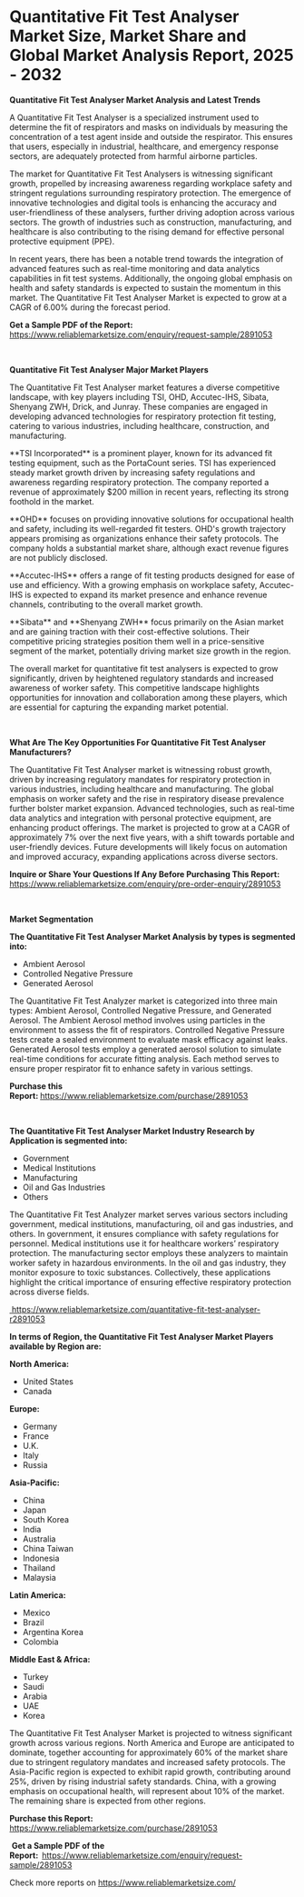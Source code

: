 <p><h1>Quantitative Fit Test Analyser Market Size, Market Share and Global Market Analysis Report, 2025 - 2032</h1></p><p><strong>Quantitative Fit Test Analyser Market Analysis and Latest Trends</strong></p>
<p><p>A Quantitative Fit Test Analyser is a specialized instrument used to determine the fit of respirators and masks on individuals by measuring the concentration of a test agent inside and outside the respirator. This ensures that users, especially in industrial, healthcare, and emergency response sectors, are adequately protected from harmful airborne particles.</p><p>The market for Quantitative Fit Test Analysers is witnessing significant growth, propelled by increasing awareness regarding workplace safety and stringent regulations surrounding respiratory protection. The emergence of innovative technologies and digital tools is enhancing the accuracy and user-friendliness of these analysers, further driving adoption across various sectors. The growth of industries such as construction, manufacturing, and healthcare is also contributing to the rising demand for effective personal protective equipment (PPE).</p><p>In recent years, there has been a notable trend towards the integration of advanced features such as real-time monitoring and data analytics capabilities in fit test systems. Additionally, the ongoing global emphasis on health and safety standards is expected to sustain the momentum in this market. The Quantitative Fit Test Analyser Market is expected to grow at a CAGR of 6.00% during the forecast period.</p></p>
<p><strong>Get a Sample PDF of the Report:&nbsp;</strong> <a href="https://www.reliablemarketsize.com/enquiry/request-sample/2891053?utm_campaign=2634&utm_medium=2&utm_source=Github&utm_content=ia&utm_term=14032025&utm_id=quantitative-fit-test-analyser">https://www.reliablemarketsize.com/enquiry/request-sample/2891053</a></p>
<p>&nbsp;</p>
<p><strong>Quantitative Fit Test Analyser Major Market Players</strong></p>
<p><p>The Quantitative Fit Test Analyser market features a diverse competitive landscape, with key players including TSI, OHD, Accutec-IHS, Sibata, Shenyang ZWH, Drick, and Junray. These companies are engaged in developing advanced technologies for respiratory protection fit testing, catering to various industries, including healthcare, construction, and manufacturing.</p><p>**TSI Incorporated** is a prominent player, known for its advanced fit testing equipment, such as the PortaCount series. TSI has experienced steady market growth driven by increasing safety regulations and awareness regarding respiratory protection. The company reported a revenue of approximately $200 million in recent years, reflecting its strong foothold in the market.</p><p>**OHD** focuses on providing innovative solutions for occupational health and safety, including its well-regarded fit testers. OHD's growth trajectory appears promising as organizations enhance their safety protocols. The company holds a substantial market share, although exact revenue figures are not publicly disclosed.</p><p>**Accutec-IHS** offers a range of fit testing products designed for ease of use and efficiency. With a growing emphasis on workplace safety, Accutec-IHS is expected to expand its market presence and enhance revenue channels, contributing to the overall market growth.</p><p>**Sibata** and **Shenyang ZWH** focus primarily on the Asian market and are gaining traction with their cost-effective solutions. Their competitive pricing strategies position them well in a price-sensitive segment of the market, potentially driving market size growth in the region.</p><p>The overall market for quantitative fit test analysers is expected to grow significantly, driven by heightened regulatory standards and increased awareness of worker safety. This competitive landscape highlights opportunities for innovation and collaboration among these players, which are essential for capturing the expanding market potential.</p></p>
<p>&nbsp;</p>
<p><strong>What Are The Key Opportunities For Quantitative Fit Test Analyser Manufacturers?</strong></p>
<p><p>The Quantitative Fit Test Analyser market is witnessing robust growth, driven by increasing regulatory mandates for respiratory protection in various industries, including healthcare and manufacturing. The global emphasis on worker safety and the rise in respiratory disease prevalence further bolster market expansion. Advanced technologies, such as real-time data analytics and integration with personal protective equipment, are enhancing product offerings. The market is projected to grow at a CAGR of approximately 7% over the next five years, with a shift towards portable and user-friendly devices. Future developments will likely focus on automation and improved accuracy, expanding applications across diverse sectors.</p></p>
<p><strong>Inquire or Share Your Questions If Any Before Purchasing This Report:</strong> <a href="https://www.reliablemarketsize.com/enquiry/pre-order-enquiry/2891053?utm_campaign=2634&utm_medium=2&utm_source=Github&utm_content=ia&utm_term=14032025&utm_id=quantitative-fit-test-analyser">https://www.reliablemarketsize.com/enquiry/pre-order-enquiry/2891053</a></p>
<p>&nbsp;</p>
<p><strong>Market Segmentation</strong></p>
<p><strong>The Quantitative Fit Test Analyser Market Analysis by types is segmented into:</strong></p>
<p><ul><li>Ambient Aerosol</li><li>Controlled Negative Pressure</li><li>Generated Aerosol</li></ul></p>
<p><p>The Quantitative Fit Test Analyzer market is categorized into three main types: Ambient Aerosol, Controlled Negative Pressure, and Generated Aerosol. The Ambient Aerosol method involves using particles in the environment to assess the fit of respirators. Controlled Negative Pressure tests create a sealed environment to evaluate mask efficacy against leaks. Generated Aerosol tests employ a generated aerosol solution to simulate real-time conditions for accurate fitting analysis. Each method serves to ensure proper respirator fit to enhance safety in various settings.</p></p>
<p><strong>Purchase this Report:&nbsp;</strong><a href="https://www.reliablemarketsize.com/purchase/2891053?utm_campaign=2634&utm_medium=2&utm_source=Github&utm_content=ia&utm_term=14032025&utm_id=quantitative-fit-test-analyser">https://www.reliablemarketsize.com/purchase/2891053</a></p>
<p>&nbsp;</p>
<p><strong>The Quantitative Fit Test Analyser Market Industry Research by Application is segmented into:</strong></p>
<p><ul><li>Government</li><li>Medical Institutions</li><li>Manufacturing</li><li>Oil and Gas Industries</li><li>Others</li></ul></p>
<p><p>The Quantitative Fit Test Analyzer market serves various sectors including government, medical institutions, manufacturing, oil and gas industries, and others. In government, it ensures compliance with safety regulations for personnel. Medical institutions use it for healthcare workers’ respiratory protection. The manufacturing sector employs these analyzers to maintain worker safety in hazardous environments. In the oil and gas industry, they monitor exposure to toxic substances. Collectively, these applications highlight the critical importance of ensuring effective respiratory protection across diverse fields.</p></p>
<p><a href="https://www.reliablemarketsize.com/quantitative-fit-test-analyser-r2891053?utm_campaign=2634&utm_medium=2&utm_source=Github&utm_content=ia&utm_term=14032025&utm_id=quantitative-fit-test-analyser">&nbsp;https://www.reliablemarketsize.com/quantitative-fit-test-analyser-r2891053</a></p>
<p><strong>In terms of Region, the Quantitative Fit Test Analyser Market Players available by Region are:</strong></p>
<p>
    <p> <strong> North America: </strong>
        <ul>
            <li>United States</li>
            <li>Canada</li>
        </ul>
        </p> 
    <p> <strong> Europe: </strong>
        <ul>
            <li>Germany</li>
            <li>France</li>
            <li>U.K.</li>
            <li>Italy</li>
            <li>Russia</li>
        </ul>
        </p> 
    <p> <strong> Asia-Pacific: </strong>
        <ul>
            <li>China</li>
            <li>Japan</li>
            <li>South Korea</li>
            <li>India</li>
            <li>Australia</li>
            <li>China Taiwan</li>
            <li>Indonesia</li>
            <li>Thailand</li>
            <li>Malaysia</li>
        </ul>
        </p> 
    <p> <strong> Latin America: </strong>
        <ul>
            <li>Mexico</li>
            <li>Brazil</li>
            <li>Argentina Korea</li>
            <li>Colombia</li>
        </ul>
        </p> 
    <p> <strong> Middle East & Africa: </strong>
        <ul>
            <li>Turkey</li>
            <li>Saudi</li>
            <li>Arabia</li>
            <li>UAE</li>
            <li>Korea</li>
        </ul>
    </p>
    </p>
<p><p>The Quantitative Fit Test Analyser Market is projected to witness significant growth across various regions. North America and Europe are anticipated to dominate, together accounting for approximately 60% of the market share due to stringent regulatory mandates and increased safety protocols. The Asia-Pacific region is expected to exhibit rapid growth, contributing around 25%, driven by rising industrial safety standards. China, with a growing emphasis on occupational health, will represent about 10% of the market. The remaining share is expected from other regions.</p></p>
<p><strong>Purchase this Report: </strong><a href="https://www.reliablemarketsize.com/purchase/2891053?utm_campaign=2634&utm_medium=2&utm_source=Github&utm_content=ia&utm_term=14032025&utm_id=quantitative-fit-test-analyser">https://www.reliablemarketsize.com/purchase/2891053</a></p>
<p>&nbsp;<strong>Get a Sample PDF of the Report:&nbsp;&nbsp;</strong><a href="https://www.reliablemarketsize.com/enquiry/request-sample/2891053?utm_campaign=2634&utm_medium=2&utm_source=Github&utm_content=ia&utm_term=14032025&utm_id=quantitative-fit-test-analyser">https://www.reliablemarketsize.com/enquiry/request-sample/2891053</a></p>
<p><strong></strong></p>
<p>Check more reports on <a href="https://www.reliablemarketsize.com/?utm_campaign=2634&utm_medium=2&utm_source=Github&utm_content=ia&utm_term=14032025&utm_id=quantitative-fit-test-analyser">https://www.reliablemarketsize.com/</a></p>